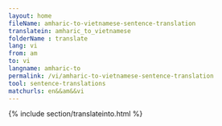 ```yaml
---
layout: home
fileName: amharic-to-vietnamese-sentence-translation
translatein: amharic_to_vietnamese
folderName : translate
lang: vi
from: am
to: vi
langname: amharic-to
permalink: /vi/amharic-to-vietnamese-sentence-translation
tool: sentence-translations
matchurls: en&&am&&vi
---
```

{% include section/translateinto.html %}
